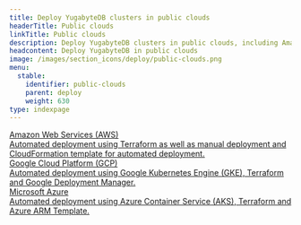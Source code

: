 ```yaml
---
title: Deploy YugabyteDB clusters in public clouds
headerTitle: Public clouds
linkTitle: Public clouds
description: Deploy YugabyteDB clusters in public clouds, including Amazon Web Services (AWS), Google Cloud Platform (GCP), and Microsoft Azure.
headcontent: Deploy YugabyteDB in public clouds
image: /images/section_icons/deploy/public-clouds.png
menu:
  stable:
    identifier: public-clouds
    parent: deploy
    weight: 630
type: indexpage
---
```

<div class="row">
    <div class="col-12 col-md-6 col-lg-12 col-xl-6">
    <a class="section-link icon-offset" href="aws/cloudformation/">
      <div class="head">
        <div class="icon">
          <i class="fa-brands fa-aws"></i>
        </div>
        <div class="title">Amazon Web Services (AWS)</div>
      </div>
      <div class="body">
        Automated deployment using Terraform as well as manual deployment and CloudFormation template for automated deployment.
      </div>
    </a>
  </div>

  <div class="col-12 col-md-6 col-lg-12 col-xl-6">
    <a class="section-link icon-offset" href="gcp/terraform/">
      <div class="head">
        <div class="icon">
          <i class="fa-brands fa-google"></i>
        </div>
        <div class="title">Google Cloud Platform (GCP)</div>
      </div>
      <div class="body">
        Automated deployment using Google Kubernetes Engine (GKE), Terraform and Google Deployment Manager.
      </div>
    </a>
  </div>

  <div class="col-12 col-md-6 col-lg-12 col-xl-6">
    <a class="section-link icon-offset" href="azure/azure-arm/">
      <div class="head">
        <div class="icon">
          <i class="icon-azure"></i>
        </div>
        <div class="title">Microsoft Azure</div>
      </div>
      <div class="body">
        Automated deployment using Azure Container Service (AKS), Terraform and Azure ARM Template.
      </div>
    </a>
  </div>
</div>
